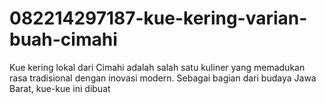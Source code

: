 # 082214297187-kue-kering-varian-buah-cimahi
Kue kering lokal dari Cimahi adalah salah satu kuliner yang memadukan rasa tradisional dengan inovasi modern. Sebagai bagian dari budaya Jawa Barat, kue-kue ini dibuat 
